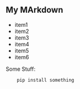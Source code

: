 ## My MArkdown

* item1 
* item2
* item3
* item4
* item5
* item6

Some Stuff:

		pip install something

